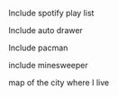 Include spotify play list

Include auto drawer

Include pacman

include minesweeper

map of the city where I live
